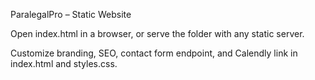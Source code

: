 ParalegalPro – Static Website

Open index.html in a browser, or serve the folder with any static server.

Customize branding, SEO, contact form endpoint, and Calendly link in index.html and styles.css.



